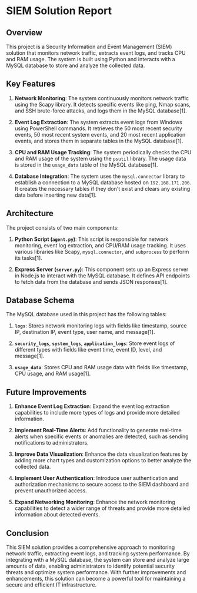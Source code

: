 # SIEM Solution Report

## Overview
This project is a Security Information and Event Management (SIEM) solution that monitors network traffic, extracts event logs, and tracks CPU and RAM usage. The system is built using Python and interacts with a MySQL database to store and analyze the collected data.

## Key Features
1. **Network Monitoring**: The system continuously monitors network traffic using the Scapy library. It detects specific events like ping, Nmap scans, and SSH brute-force attacks, and logs them in the MySQL database[1].

2. **Event Log Extraction**: The system extracts event logs from Windows using PowerShell commands. It retrieves the 50 most recent security events, 50 most recent system events, and 20 most recent application events, and stores them in separate tables in the MySQL database[1].

3. **CPU and RAM Usage Tracking**: The system periodically checks the CPU and RAM usage of the system using the `psutil` library. The usage data is stored in the `usage_data` table of the MySQL database[1].

4. **Database Integration**: The system uses the `mysql.connector` library to establish a connection to a MySQL database hosted on `192.168.171.206`. It creates the necessary tables if they don't exist and clears any existing data before inserting new data[1].

## Architecture
The project consists of two main components:

1. **Python Script (`agent.py`)**: This script is responsible for network monitoring, event log extraction, and CPU/RAM usage tracking. It uses various libraries like Scapy, `mysql.connector`, and `subprocess` to perform its tasks[1].

2. **Express Server (`server.py`)**: This component sets up an Express server in Node.js to interact with the MySQL database. It defines API endpoints to fetch data from the database and sends JSON responses[1].

## Database Schema
The MySQL database used in this project has the following tables:

1. **`logs`**: Stores network monitoring logs with fields like timestamp, source IP, destination IP, event type, user name, and message[1].

2. **`security_logs`**, **`system_logs`**, **`application_logs`**: Store event logs of different types with fields like event time, event ID, level, and message[1].

3. **`usage_data`**: Stores CPU and RAM usage data with fields like timestamp, CPU usage, and RAM usage[1].

## Future Improvements
1. **Enhance Event Log Extraction**: Expand the event log extraction capabilities to include more types of logs and provide more detailed information.

2. **Implement Real-Time Alerts**: Add functionality to generate real-time alerts when specific events or anomalies are detected, such as sending notifications to administrators.

3. **Improve Data Visualization**: Enhance the data visualization features by adding more chart types and customization options to better analyze the collected data.

4. **Implement User Authentication**: Introduce user authentication and authorization mechanisms to secure access to the SIEM dashboard and prevent unauthorized access.

5. **Expand Networking Monitoring**: Enhance the network monitoring capabilities to detect a wider range of threats and provide more detailed information about detected events.

## Conclusion
This SIEM solution provides a comprehensive approach to monitoring network traffic, extracting event logs, and tracking system performance. By integrating with a MySQL database, the system can store and analyze large amounts of data, enabling administrators to identify potential security threats and optimize system performance. With further improvements and enhancements, this solution can become a powerful tool for maintaining a secure and efficient IT infrastructure.
